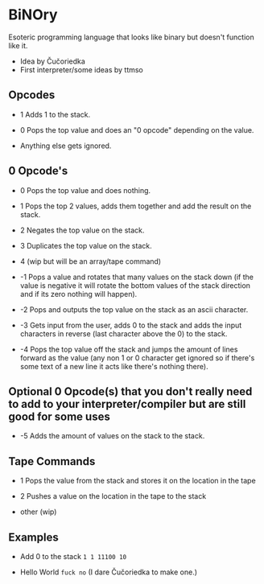# BiNOry
Esoteric programming language that looks like binary but doesn't function like it.

- Idea by Čučoriedka
- First interpreter/some ideas by ttmso



## Opcodes

- 1
  Adds 1 to the stack.

- 0
  Pops the top value and does an "0 opcode" depending on the value.

- Anything else gets ignored.



## 0 Opcode's

- 0
Pops the top value and does nothing.

- 1
Pops the top 2 values, adds them together and add the result on the stack.

- 2
  Negates the top value on the stack.

- 3
  Duplicates the top value on the stack.

- 4
  (wip but will be an array/tape command)

- -1
  Pops a value and rotates that many values on the stack down (if the value is negative it will rotate the bottom values of the stack direction and if its zero nothing will happen).

- -2
  Pops and outputs the top value on the stack as an ascii character.

- -3
  Gets input from the user, adds 0 to the stack and adds the input characters in reverse (last character above the 0) to the stack.

- -4
  Pops the top value off the stack and jumps the amount of lines forward as the value (any non 1 or 0 character get ignored so if there's some text of a new line it acts like there's nothing there).


## Optional 0 Opcode(s) that you don't really need to add to your interpreter/compiler but are still good for some uses

- -5
  Adds the amount of values on the stack to the stack.


## Tape Commands

- 1
  Pops the value from the stack and stores it on the location in the tape
  
- 2
  Pushes a value on the location in the tape to the stack

- other (wip)


## Examples

- Add 0 to the stack
  `1 1 11100 10`

- Hello World
  `fuck no` (I dare Čučoriedka to make one.)

